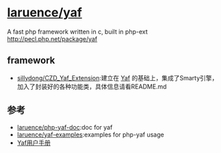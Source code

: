 # [laruence/yaf](https://github.com/laruence/yaf)

A fast php framework written in c, built in php-ext <http://pecl.php.net/package/yaf>

## framework

* [sillydong/CZD_Yaf_Extension](https://github.com/sillydong/CZD_Yaf_Extension):建立在 [Yaf](https://github.com/laruence/php-yaf) 的基础上，集成了Smarty引擎，加入了封装好的各种功能类，具体信息请看README.md

## 参考

- [laruence/php-yaf-doc](https://github.com/laruence/php-yaf-doc):doc for yaf
- [laruence/yaf-examples](https://github.com/laruence/yaf-examples):examples for php-yaf usage
- [Yaf用户手册](http://www.laruence.com/manual/)
